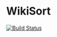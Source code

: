 # WikiSort

[![Build Status](https://travis-ci.org/iamed2/WikiSort.jl.svg?branch=master)](https://travis-ci.org/iamed2/WikiSort.jl)
